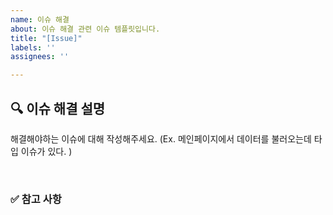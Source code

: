 ```yaml
---
name: 이슈 해결
about: 이슈 해결 관련 이슈 템플릿입니다.
title: "[Issue]"
labels: ''
assignees: ''

---
```


## 🔍 이슈 해결 설명

해결해야하는 이슈에 대해 작성해주세요.
(Ex. 메인페이지에서 데이터를 불러오는데 타입 이슈가 있다. )

<br>

### ✅ 참고 사항
